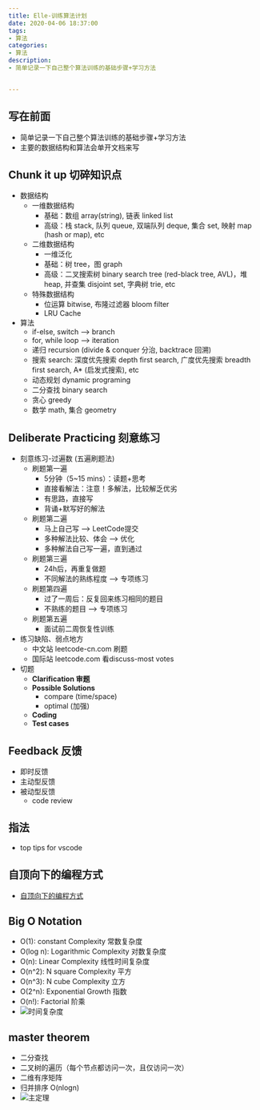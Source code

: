 ```yaml
---
title: Elle-训练算法计划
date: 2020-04-06 18:37:00
tags: 
- 算法
categories:
- 算法
description:
- 简单记录一下自己整个算法训练的基础步骤+学习方法


---
```




<style  type="text/css">
.lx-entry a {
    color: #191919;
    padding: 2px 0 1px 0;
    text-decoration: none;
    background-image: linear-gradient( transparent 0%, transparent calc(50% - 9px), rgba(247,65,65,.761) calc(50% - 9px), rgba(247,65,65,.761) 100% );
    transition: background-position 120ms ease-in-out, padding 120ms ease-in-out;
    background-size: 100% 200%;
    background-position: 0 0;
    word-break: break-word;
}

.lx-entry a:hover {
  background-image: linear-gradient( transparent 0%, transparent calc(50% - 9px), rgba(247,65,65,.761) calc(50% - 9px), rgba(247,65,65,.761) 100% );
  background-position: 0 100%;
}

.post-button a:hover {
  background-image: linear-gradient( transparent 0%, transparent calc(50% - 9px), transparent calc(50% - 9px), transparent 100% ) !important;
  background-position: 0 100% !important;
  outline: none !important;
  text-decoration: none !important;
}
</style>


## 写在前面
- 简单记录一下自己整个算法训练的基础步骤+学习方法
- 主要的数据结构和算法会单开文档来写

<!-- more -->
## Chunk it up 切碎知识点
- 数据结构
	- 一维数据结构
		- 基础：数组 array(string), 链表 linked list
		- 高级：栈 stack, 队列 queue, 双端队列 deque, 集合 set, 映射 map (hash or map), etc
	- 二维数据结构
		- 一维泛化
		- 基础：树 tree，图 graph
		- 高级：二叉搜索树 binary search tree (red-black tree, AVL)，堆 heap, 并查集 disjoint set, 字典树 trie, etc
	- 特殊数据结构
		-  位运算 bitwise, 布隆过滤器 bloom filter
		-  LRU Cache
- 算法
	- if-else, switch --> branch
	- for, while loop --> iteration
	- 递归 recursion (divide & conquer 分治, backtrace 回溯)
	- 搜索 search: 深度优先搜索 depth first search, 广度优先搜索 breadth first search, A* (启发式搜索), etc
	- 动态规划 dynamic programing
	- 二分查找 binary search
	- 贪心 greedy
	- 数学 math, 集合 geometry

## Deliberate Practicing 刻意练习
- 刻意练习-过遍数 (五遍刷题法)
	- 刷题第一遍
		- 5分钟（5~15 mins）：读题+思考
		- 直接看解法：注意！多解法，比较解乏优劣
		- 有思路，直接写
		- 背诵+默写好的解法
	- 刷题第二遍
		- 马上自己写 --> LeetCode提交
		- 多种解法比较、体会 --> 优化
		- 多种解法自己写一遍，直到通过
	- 刷题第三遍
		- 24h后，再重复做题
		- 不同解法的熟练程度 --> 专项练习
	- 刷题第四遍
		- 过了一周后：反复回来练习相同的题目
		- 不熟练的题目 --> 专项练习
	- 刷题第五遍
		- 面试前二周恢复性训练
- 练习缺陷、弱点地方
	- 中文站 leetcode-cn.com 刷题
	- 国际站 leetcode.com 看discuss-most votes
- 切题
	- **Clarification 审题**
	- **Possible Solutions**
		- compare (time/space)
		- optimal (加强)
	- **Coding**
	- **Test cases**

## Feedback 反馈
- 即时反馈
- 主动型反馈
- 被动型反馈
	- code review

## 指法
- top tips for vscode

## 自顶向下的编程方式
- [自顶向下的编程方式](http://markhneedham.com/blog/2008/09/15/clean-code-book-review/)

## Big O Notation
- O(1): constant Complexity 常数复杂度
- O(log n): Logarithmic Complexity 对数复杂度
- O(n): Linear Complexity 线性时间复杂度
- O(n^2): N square Complexity 平方
- O(n^3): N cube Complexity 立方
- O(2^n): Exponential Growth 指数
- O(n!): Factorial 阶乘
- ![时间复杂度](http://p0.meituan.net/myvideodistribute/c88294c6a8b88448ae14e2914c7bbfd2337181.png)

## master theorem
- 二分查找
- 二叉树的遍历（每个节点都访问一次，且仅访问一次）
- 二维有序矩阵
- 归并排序 O(nlogn)
- ![主定理](http://p1.meituan.net/myvideodistribute/5b978d58635ea2e9233ea5e502ab706f246540.png)